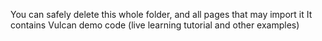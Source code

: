 You can safely delete this whole folder, and all pages that may import it
It contains Vulcan demo code (live learning tutorial and other examples)